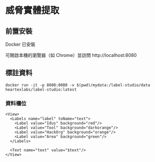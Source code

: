 # 威脅實體提取

## 前置安裝

Docker 已安裝

可開啟本機的瀏覽器（如 Chrome）並訪問 http://localhost:8080



## 標註資料

``
docker run -it -p 8080:8080 -v $(pwd)/mydata:/label-studio/data heartexlabs/label-studio:latest
``

### 資料欄位

```
<View>
  <Labels name="label" toName="text">
    <Label value="Idus" background="red"/>
    <Label value="Tool" background="darkorange"/>
    <Label value="HackOrg" background="orange"/>
    <Label value="Area" background="green"/>
  </Labels>

  <Text name="text" value="$text"/>
</View>

```